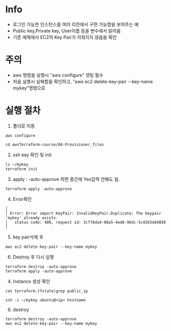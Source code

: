 # Info
* 로그인 가능한 인스턴스를 여러 리전에서 구현 가능함을 보여주는 예
* Public key,Private key, User이름 등을 변수에서 읽어옴
* 기존 예제에서 EC2의 Key Pair가 지워지지 않음을 확인


# 주의
* aws 명령을 실행시 "aws configure" 셋팅 필수
* 처음 실행시 실패함을 확인하고, "aws ec2 delete-key-pair --key-name mykey"명령으로

# 실행 절차
1. 폴더로 이동
```
aws configure

cd awsTerraform-course/04-Provisioner_files
```

2. ssh key 확인 및 init
```
ls ~/mykey
terraform init
```

3. apply : -auto-approve 하면 중간에 Yes입력 안해도 됨.
```
terraform apply -auto-approve
```

4. Error확인
```
│
│ Error: Error import KeyPair: InvalidKeyPair.Duplicate: The keypair 'mykey' already exists.
│ 	status code: 400, request id: 3cf78da4-80a5-4ed8-96dc-5c4265dd4050
│
```

5. key pair삭제 후
```
aws ec2 delete-key-pair --key-name mykey
```

6. Destroy 후 다시 실행
```
terraform destroy -auto-approve
terraform apply -auto-approve
```

4. Instance 생성 확인
```
cat terraform.tfstate|grep public_ip

ssh -i ~/mykey ubuntu@<ip> hostname
```

6. destroy
```
terraform destroy -auto-approve
aws ec2 delete-key-pair --key-name mykey

```
